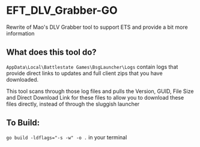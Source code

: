 # EFT_DLV_Grabber-GO
 Rewrite of Mao's DLV Grabber tool to support ETS and provide a bit more information

## What does this tool do?
 `AppData\Local\Battlestate Games\BsgLauncher\Logs` contain logs that provide direct links to updates and full client zips that you have downloaded.
 
 This tool scans through those log files and pulls the Version, GUID, File Size and Direct Download Link for these files to allow you to download these files directly, instead of through the sluggish launcher


## To Build:
`go build -ldflags="-s -w" -o .` in your terminal
